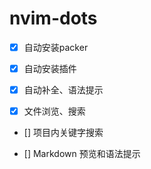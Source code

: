# nvim-dots
- [x] 自动安装packer

- [x] 自动安装插件

- [x] 自动补全、语法提示

- [x] 文件浏览、搜索

- [] 项目内关键字搜索

- [] Markdown 预览和语法提示
